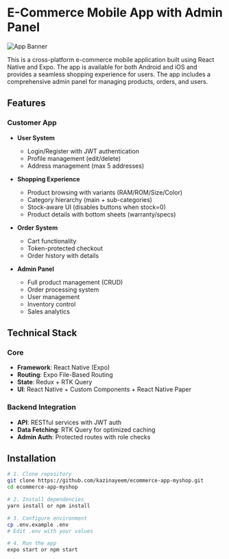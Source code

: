 # E-Commerce Mobile App with Admin Panel

![App Banner](https://i.ibb.co.com/xKQJQbL0/Whats-App-Image-2025-04-01-at-17-01-11-17efb921.jpg) <!-- Replace with actual banner -->

This is a cross-platform e-commerce mobile application built using React Native and Expo. The app is available for both Android and iOS and provides a seamless shopping experience for users. The app includes a comprehensive admin panel for managing products, orders, and users.

## Features

### Customer App

- **User System**

  - Login/Register with JWT authentication
  - Profile management (edit/delete)
  - Address management (max 5 addresses)

- **Shopping Experience**

  - Product browsing with variants (RAM/ROM/Size/Color)
  - Category hierarchy (main + sub-categories)
  - Stock-aware UI (disables buttons when stock=0)
  - Product details with bottom sheets (warranty/specs)

- **Order System**

  - Cart functionality
  - Token-protected checkout
  - Order history with details

- **Admin Panel**
  - Full product management (CRUD)
  - Order processing system
  - User management
  - Inventory control
  - Sales analytics

## Technical Stack

### Core

- **Framework**: React Native (Expo)
- **Routing**: Expo File-Based Routing
- **State**: Redux + RTK Query
- **UI**: React Native + Custom Components + React Native Paper

### Backend Integration

- **API**: RESTful services with JWT auth
- **Data Fetching**: RTK Query for optimized caching
- **Admin Auth**: Protected routes with role checks

## Installation

```bash
# 1. Clone repository
git clone https://github.com/kazinayeem/ecommerce-app-myshop.git
cd ecommerce-app-myshop

# 2. Install dependencies
yarn install or npm install

# 3. Configure environment
cp .env.example .env
# Edit .env with your values

# 4. Run the app
expo start or npm start

```
